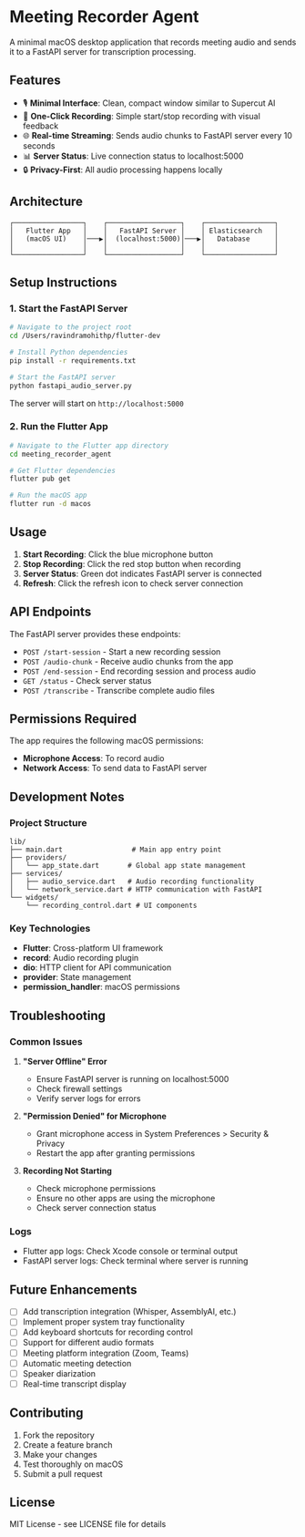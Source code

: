 # Meeting Recorder Agent

A minimal macOS desktop application that records meeting audio and sends it to a FastAPI server for transcription processing.

## Features

- 🎙️ **Minimal Interface**: Clean, compact window similar to Supercut AI
- 🔴 **One-Click Recording**: Simple start/stop recording with visual feedback
- 🌐 **Real-time Streaming**: Sends audio chunks to FastAPI server every 10 seconds
- 📊 **Server Status**: Live connection status to localhost:5000
- 🔒 **Privacy-First**: All audio processing happens locally

## Architecture

```
┌─────────────────┐    ┌──────────────────┐    ┌─────────────────┐
│   Flutter App   │    │   FastAPI Server │    │ Elasticsearch   │
│   (macOS UI)    │───▶│  (localhost:5000)│───▶│   Database      │
│                 │    │                  │    │                 │
└─────────────────┘    └──────────────────┘    └─────────────────┘
```

## Setup Instructions

### 1. Start the FastAPI Server

```bash
# Navigate to the project root
cd /Users/ravindramohithp/flutter-dev

# Install Python dependencies
pip install -r requirements.txt

# Start the FastAPI server
python fastapi_audio_server.py
```

The server will start on `http://localhost:5000`

### 2. Run the Flutter App

```bash
# Navigate to the Flutter app directory
cd meeting_recorder_agent

# Get Flutter dependencies
flutter pub get

# Run the macOS app
flutter run -d macos
```

## Usage

1. **Start Recording**: Click the blue microphone button
2. **Stop Recording**: Click the red stop button when recording
3. **Server Status**: Green dot indicates FastAPI server is connected
4. **Refresh**: Click the refresh icon to check server connection

## API Endpoints

The FastAPI server provides these endpoints:

- `POST /start-session` - Start a new recording session
- `POST /audio-chunk` - Receive audio chunks from the app
- `POST /end-session` - End recording session and process audio
- `GET /status` - Check server status
- `POST /transcribe` - Transcribe complete audio files

## Permissions Required

The app requires the following macOS permissions:
- **Microphone Access**: To record audio
- **Network Access**: To send data to FastAPI server

## Development Notes

### Project Structure
```
lib/
├── main.dart                 # Main app entry point
├── providers/
│   └── app_state.dart       # Global app state management
├── services/
│   ├── audio_service.dart   # Audio recording functionality
│   └── network_service.dart # HTTP communication with FastAPI
└── widgets/
    └── recording_control.dart # UI components
```

### Key Technologies
- **Flutter**: Cross-platform UI framework
- **record**: Audio recording plugin
- **dio**: HTTP client for API communication
- **provider**: State management
- **permission_handler**: macOS permissions

## Troubleshooting

### Common Issues

1. **"Server Offline" Error**
   - Ensure FastAPI server is running on localhost:5000
   - Check firewall settings
   - Verify server logs for errors

2. **"Permission Denied" for Microphone**
   - Grant microphone access in System Preferences > Security & Privacy
   - Restart the app after granting permissions

3. **Recording Not Starting**
   - Check microphone permissions
   - Ensure no other apps are using the microphone
   - Check server connection status

### Logs
- Flutter app logs: Check Xcode console or terminal output
- FastAPI server logs: Check terminal where server is running

## Future Enhancements

- [ ] Add transcription integration (Whisper, AssemblyAI, etc.)
- [ ] Implement proper system tray functionality
- [ ] Add keyboard shortcuts for recording control
- [ ] Support for different audio formats
- [ ] Meeting platform integration (Zoom, Teams)
- [ ] Automatic meeting detection
- [ ] Speaker diarization
- [ ] Real-time transcript display

## Contributing

1. Fork the repository
2. Create a feature branch
3. Make your changes
4. Test thoroughly on macOS
5. Submit a pull request

## License

MIT License - see LICENSE file for details